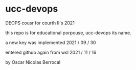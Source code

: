 # ucc-devops
DEOPS cousr for courth II's 2021

this repo is for educational porpouse, ucc-devops its name.

a new key was implemented 2021 / 09 / 30

entered github again from wsl 2021 / 11 / 16

by Oscar Nicolas Berrocal
